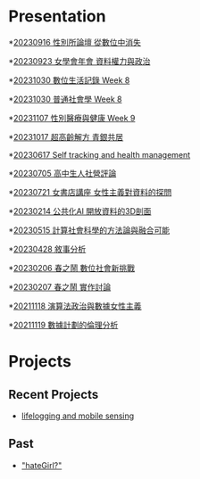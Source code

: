 # Presentation
*[20230916 性別所論壇 從數位中消失]()

*[20230923 女學會年會 資料權力與政治]()

*[20231030 數位生活記錄 Week 8]()

*[20231030 普通社會學 Week 8]()

*[20231107 性別醫療與健康 Week 9](https://docs.google.com/presentation/d/e/2PACX-1vT6n22I7WkpakFPjKhQhz5VrKEN_AWlYpSv3MJqal19Jwc9WhZk9X8Rxlx-MTVAtPnMPa_Yrur3BDFS/pub?start=false&loop=false&delayms=3000)

*[20231017 超高齡解方 青銀共居]()

*[20230617 Self tracking and health management]()

*[20230705 高中生人社營評論]()

*[20230721 女書店講座 女性主義對資料的探問]()

*[20230214 公共化AI 開放資料的3D剖面]()

*[20230515 計算社會科學的方法論與融合可能]()

*[20230428 敘事分析]()

*[20230206 春之鬧 數位社會新挑戰]()

*[20230207 春之鬧 實作討論]()


*[20211118 演算法政治與數據女性主義]()

*[20211119 數據計劃的倫理分析]()


# Projects

## Recent Projects
* [lifelogging and mobile sensing]()

## Past
* ["hateGirl?"]()

